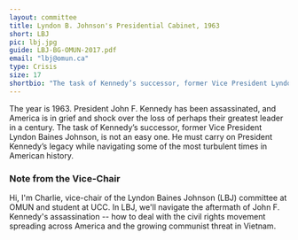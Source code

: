```yaml
---
layout: committee
title: Lyndon B. Johnson's Presidential Cabinet, 1963
short: LBJ
pic: lbj.jpg
guide: LBJ-BG-OMUN-2017.pdf
email: "lbj@omun.ca"
type: Crisis
size: 17
shortbio: "The task of Kennedy’s successor, former Vice President Lyndon Baines Johnson, is not an easy one. He must carry on President Kennedy’s legacy while navigating some of the most turbulent times in American history."
---
```


The year is 1963. President John F. Kennedy has been assassinated, and America is in grief and shock over the loss of perhaps their greatest leader in a century. The task of Kennedy’s successor, former Vice President Lyndon Baines Johnson, is not an easy one. He must carry on President Kennedy’s legacy while navigating some of the most turbulent times in American history.

### Note from the Vice-Chair

Hi, I'm Charlie, vice-chair of the Lyndon Baines Johnson (LBJ) committee at OMUN and student at UCC.  In LBJ, we'll navigate the aftermath of John F. Kennedy's assassination -- how to deal with the civil rights movement spreading across America and the growing communist threat in Vietnam.
